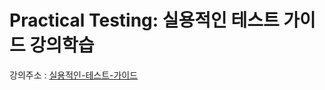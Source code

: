# Practical Testing: 실용적인 테스트 가이드 강의학습
강의주소 : [실용적인-테스트-가이드](https://www.inflearn.com/course/practical-testing-실용적인-테스트-가이드)
